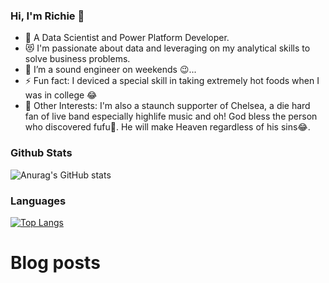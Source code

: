 ### Hi, I'm Richie 👋

- 🥅 A Data Scientist and Power Platform Developer. 
- 😻 I'm passionate about data and leveraging on my analytical skills to solve business problems.
- 👯 I’m a sound engineer on weekends 😉...
- ⚡ Fun fact: I deviced a special skill in taking extremely hot foods when I was in college 😂
- 🧨 Other Interests: I'm also a staunch supporter of Chelsea, a die hard fan of live band especially highlife music and oh! God bless the person who discovered fufu🤩. He will make Heaven regardless of his sins😂.

### Github Stats
![Anurag's GitHub stats](https://github-readme-stats.vercel.app/api?username=rkadey&show_icons=true&theme=radical)

### Languages
[![Top Langs](https://github-readme-stats.vercel.app/api/top-langs/?username=rkadey&show_icons=true&theme=radical)](https://github.com/rkadey/github-readme-stats)

# Blog posts
<!-- BLOG-POST-LIST:START -->
<!-- BLOG-POST-LIST:END -->
